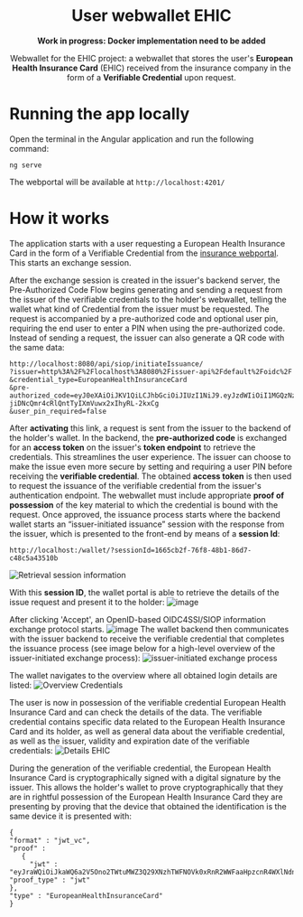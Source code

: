 <div align="center">
 <h1>User webwallet EHIC</h1>
 <span><b> Work in progress:  </b></span></a>
 <span><b> Docker implementation need to be added </b></span></a>
 <p>Webwallet for the EHIC project: a webwallet that stores the user's <b>European Health Insurance Card</b> (EHIC) received from the insurance company in the form of a <b>Verifiable Credential</b> upon request. <p>
</div>

# Running the app locally

Open the terminal in the Angular application and run the following command:

`ng serve`

The webportal will be available at `http://localhost:4201/`

# How it works
The application starts with a user requesting a European Health Insurance Card in the form of a Verifiable Credential from the [insurance webportal](https://github.com/soufianeAmaador/Webportal-Issuer-EHIC). This starts an exchange session. 

After the exchange session is created in the issuer's backend server, the Pre-Authorized Code Flow begins generating and sending a request from the issuer of the verifiable credentials to the holder's webwallet, telling the wallet what kind of Credential from the issuer must be requested. The request is accompanied by a pre-authorized code and optional user pin, requiring the end user to enter a PIN when using the pre-authorized code. Instead of sending a request, the issuer can also generate a QR code with the same data:

```
http://localhost:8080/api/siop/initiateIssuance/
?issuer=http%3A%2F%2Flocalhost%3A8080%2Fissuer-api%2Fdefault%2Foidc%2F
&credential_type=EuropeanHealthInsuranceCard
&pre-authorized_code=eyJ0eXAiOiJKV1QiLCJhbGciOiJIUzI1NiJ9.eyJzdWIiOiI1MGQzNzkyNi0yNmRlLTRjOTktODRjMy1jMDk1OTgwMWRkYmEiLCJwcmUtYXV0aG9yaXplZCI6dHJ1ZX0.tubtX-jiDNcQmr4cRlQntTyIXmVuwx2xIhyRL-2kxCg
&user_pin_required=false
```

After <b>activating</b> this link, a request is sent from the issuer to the backend of the holder's wallet. In the backend, the <b>pre-authorized code</b> is exchanged for an <b>access token</b> on the issuer's <b>token endpoint</b> to retrieve the credentials. This streamlines the user experience. The issuer can choose to make the issue even more secure by setting and requiring a user PIN before receiving the <b>verifiable credential</b>. The obtained <b>access token</b> is then used to request the issuance of the verifiable credential from the issuer's authentication endpoint. The webwallet must include appropriate <b>proof of possession</b> of the key material to which the credential is bound with the request. Once approved, the issuance process starts where the backend wallet starts an “issuer-initiated issuance” session with the response from the issuer, which is presented to the front-end by means of a <b>session Id</b>:

`
http://localhost:/wallet/?sessionId=1665cb2f-76f8-48b1-86d7-c48c5a43510b
`

![Retrieval session information](https://github.com/soufianeAmaador/Webwallet-holder-EHIC/assets/70653226/752ed226-3576-49b3-a39d-9368d7969d11)

With this <b>session ID</b>, the wallet portal is able to retrieve the details of the issue request and present it to the holder: 
![image](https://github.com/soufianeAmaador/Webwallet-holder-EHIC/assets/70653226/c63472b3-6e36-4d41-bb6e-6032ae8217ab)

After clicking 'Accept', an OpenID-based OIDC4SSI/SIOP information exchange protocol starts.
![image](https://github.com/soufianeAmaador/Webwallet-holder-EHIC/assets/70653226/67304246-1994-4946-929f-7fa9d9c27bab)
The wallet backend then communicates with the issuer backend to receive the verifiable credential that completes the issuance process (see image below for a high-level overview of the issuer-initiated exchange process):
![issuer-initiated exchange process](https://github.com/soufianeAmaador/Webwallet-holder-EHIC/assets/70653226/092391a3-321a-481b-9fad-7ebe0c352ccf)

The wallet navigates to the overview where all obtained login details are listed:
![Overview Credentials](https://github.com/soufianeAmaador/Webwallet-holder-EHIC/assets/70653226/58443f7b-f9ff-49ea-bfc5-6e2223cc6366)

The user is now in possession of the verifiable credential European Health Insurance Card and can check the details of the data. The verifiable credential contains specific data related to the European Health Insurance Card and its holder, as well as general data about the verifiable credential, as well as the issuer, validity and expiration date of the verifiable credentials:
![Details EHIC](https://github.com/soufianeAmaador/Webwallet-holder-EHIC/assets/70653226/ed1df6ed-a84f-490d-a2ee-8f08c13a4fce)

During the generation of the verifiable credential, the European Health Insurance Card is cryptographically signed with a digital signature by the issuer. This allows the holder's wallet to prove cryptographically that they are in rightful possession of the European Health Insurance Card they are presenting by proving that the device that obtained the identification is the same device it is presented with:

```
{
"format" : "jwt_vc", 
"proof" : 
   {
     "jwt" :           "eyJraWQiOiJkaWQ6a2V5Ono2TWtuMWZ3Q29XNzhTWFNOVk0xRnR2WWFaaHpzcnR4WXlNdnZpRnBHbmhX.cjJ1VyN6Nk1rbjFmd0NvVzc4U1hTTlZNMUZ0dllhWmh6c3J0eFl5TXZ2aUZwR25oV3IydVciLCJ0eXAiOiJKV1QiLCJhbGciOiJFZERTQSJ9.eyJpc3MiOiJkaWQ6a2V5Ono2TWtuMWZ3Q29XNzhTWFNOVk0xRnR2WWFaaHpzcnR4WXlNdnZpRnBHbmhXcjJ1VyIsImF1ZCI6Imh0dHA6Ly9sb2NhbGhvc3Q6ODA4MC9pc3N1ZXItYXBpL2RlZmF1bHQvb2lkYy8iLCJpYXQiOjE2NzkyNTMyNzEsIm5vbmNlIjoiYTUzOTlmZDUtMzFjNS00MGE5LWI5ZjMtZDI4ZWEyM2UyNGVhIn0.mkqutPlLvOWv__uRAAk_sgiwkx1eEwSId20OPormGzwkHga_azbFeoceDzeMA4z8quZ6hGf8sx98qSPk2BhbDQ", 
"proof_type" : "jwt"
}, 
"type" : "EuropeanHealthInsuranceCard"
}
```
